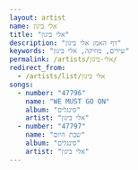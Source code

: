 ```yaml
---
layout: artist
name: אלי ביגון
title: "אלי ביגון"
description: "דף האמן אלי ביגון"
keywords: "שירים, מוזיקה, אלי ביגון"
permalink: /artists/אלי-ביגון/
redirect_from:
  - /artists/list/אלי ביגון
songs:
  - number: "47796"
    name: "WE MUST GO ON"
    album: "סינגלים"
    artist: "אלי ביגון"
  - number: "47797"
    name: "שבת היום"
    album: "סינגלים"
    artist: "אלי ביגון"
---
```

